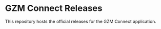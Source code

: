 # GZM Connect Releases
This repository hosts the official releases for the GZM Connect application.
